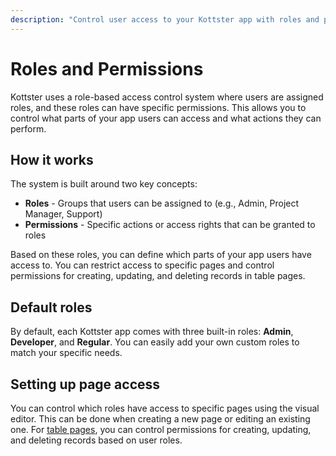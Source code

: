 ```yaml
---
description: "Control user access to your Kottster app with roles and permissions. Set up page access and table operation permissions."
---
```


# Roles and Permissions

Kottster uses a role-based access control system where users are assigned roles, and these roles can have specific permissions. This allows you to control what parts of your app users can access and what actions they can perform.

## How it works

The system is built around two key concepts:

- **Roles** - Groups that users can be assigned to (e.g., Admin, Project Manager, Support)
- **Permissions** - Specific actions or access rights that can be granted to roles

Based on these roles, you can define which parts of your app users have access to. You can restrict access to specific pages and control permissions for creating, updating, and deleting records in table pages.

## Default roles

By default, each Kottster app comes with three built-in roles: **Admin**, **Developer**, and **Regular**. You can easily add your own custom roles to match your specific needs.

## Setting up page access

You can control which roles have access to specific pages using the visual editor. This can be done when creating a new page or editing an existing one. For [table pages](../table/introduction.md), you can control permissions for creating, updating, and deleting records based on user roles.